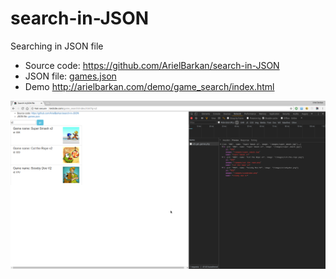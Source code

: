 # search-in-JSON
Searching in JSON file

  <ul>
        <li>Source code: <a href="https://github.com/ArielBarkan/search-in-JSON" target="_blank">https://github.com/ArielBarkan/search-in-JSON</a></li>
        <li>JSON file: <a href="games.json" target="_blank">games.json</a></li>
        <li>Demo <a href="http://arielbarkan.com/demo/game_search/index.html" target="_blank">http://arielbarkan.com/demo/game_search/index.html</a></li>
  </ul>
  
  <img src="screen.png">
